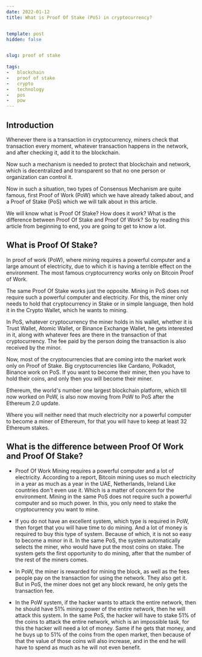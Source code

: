```yaml
---
date: 2022-01-12
title: What is Proof Of Stake (PoS) in cryptocurrency?


template: post
hidden: false


slug: proof of stake
  
tags:
-   blockchain
-   proof of stake
-   crypto
-   technology
-   pos
-   pow
---
```

<!-- more -->


<!-- more -->



## Introduction

Whenever there is a transaction in cryptocurrency, miners check that transaction every moment, whatever transaction happens in the network, and after checking it, add it to the blockchain.

Now such a mechanism is needed to protect that blockchain and network, which is decentralized and transparent so that no one person or organization can control it.

Now in such a situation, two types of Consensus Mechanism are quite famous, first Proof of Work (PoW) which we have already talked about, and a Proof of Stake (PoS) which we will talk about in this article.

We will know what is Proof Of Stake? How does it work? What is the difference between Proof Of Stake and Proof Of Work? So by reading this article from beginning to end, you are going to get to know a lot.

## What is Proof Of Stake?

In proof of work (PoW), where mining requires a powerful computer and a large amount of electricity, due to which it is having a terrible effect on the environment. The most famous cryptocurrency works only on Bitcoin Proof of Work.

The same Proof Of Stake works just the opposite. Mining in PoS does not require such a powerful computer and electricity. For this, the miner only needs to hold that cryptocurrency in Stake or in simple language, then hold it in the Crypto Wallet, which he wants to mining.

In PoS, whatever cryptocurrency the miner holds in his wallet, whether it is Trust Wallet, Atomic Wallet, or Binance Exchange Wallet, he gets interested in it, along with whatever fees are there in the transaction of that cryptocurrency. The fee paid by the person doing the transaction is also received by the minor.

Now, most of the cryptocurrencies that are coming into the market work only on Proof of Stake. Big cryptocurrencies like Cardano, Polkadot, Binance work on PoS. If you want to become their miner, then you have to hold their coins, and only then you will become their miner.

Ethereum, the world's number one largest blockchain platform, which till now worked on PoW, is also now moving from PoW to PoS after the Ethereum 2.0 update.

Where you will neither need that much electricity nor a powerful computer to become a miner of Ethereum, for that you will have to keep at least 32 Ethereum stakes.

## What is the difference between Proof Of Work and Proof Of Stake?

- Proof Of Work Mining requires a powerful computer and a lot of electricity. According to a report, Bitcoin mining uses so much electricity in a year as much as a year in the UAE, Netherlands, Ireland Like countries don't even use it. Which is a matter of concern for the environment.
Mining in the same PoS does not require such a powerful computer and so much power. In this, you only need to stake the cryptocurrency you want to mine.

- If you do not have an excellent system, which type is required in PoW, then forget that you will have time to do mining. And a lot of money is required to buy this type of system. Because of which, it is not so easy to become a minor in it.
In the same PoS, the system automatically selects the miner, who would have put the most coins on stake. The system gets the first opportunity to do mining, after that the number of the rest of the miners comes.

- In PoW, the miner is rewarded for mining the block, as well as the fees people pay on the transaction for using the network. They also get it.
But in PoS, the miner does not get any block reward, he only gets the transaction fee.

- In the PoW system, if the hacker wants to attack the entire network, then he should have 51% mining power of the entire network, then he will attack this system.
In the same PoS, the hacker will have to stake 51% of the coins to attack the entire network, which is an impossible task, for this the hacker will need a lot of money.
Same if he gets that money, and he buys up to 51% of the coins from the open market, then because of that the value of those coins will also increase, and in the end he will have to spend as much as he will not even benefit.